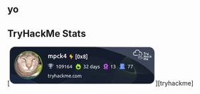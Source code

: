 ## yo

 ## TryHackMe Stats
[![tryhackme stats](https://raw.githubusercontent.com/mpck4/mpck4/master/assets/thm_propic.png)][tryhackme]


<!--
**mpck4/mpck4** is a ✨ _special_ ✨ repository because its `README.md` (this file) appears on your GitHub profile.

Here are some ideas to get you started:

- 🔭 I’m currently working on ...
- 🌱 I’m currently learning ...
- 👯 I’m looking to collaborate on ...
- 🤔 I’m looking for help with ...
- 💬 Ask me about ...
- 📫 How to reach me: ...
- 😄 Pronouns: ...
- ⚡ Fun fact: ...
-->
